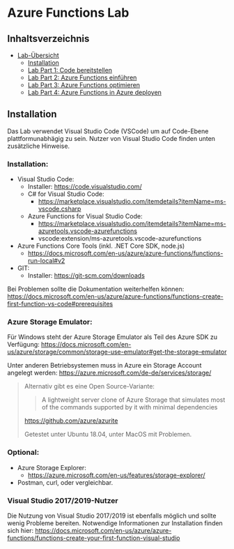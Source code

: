 # Azure Functions Lab 

## Inhaltsverzeichnis
* [Lab-Übersicht](lab1.md)
	* [Installation](lab1-installation.md)
	* [Lab Part 1: Code bereitstellen](lab1-part1.md)
	* [Lab Part 2: Azure Functions einführen](lab1-part2.md)
	* [Lab Part 3: Azure Functions optimieren](lab1-part3.md)
	* [Lab Part 4: Azure Functions in Azure deployen](lab1-part4.md)



## Installation

Das Lab verwendet Visual Studio Code (VSCode) um auf Code-Ebene plattformunabhägig zu sein. Nutzer von Visual Studio Code finden unten zusätzliche Hinweise.

### Installation:

* Visual Studio Code:	
	* Installer: https://code.visualstudio.com/
	* C# for Visual Studio Code:	
		* https://marketplace.visualstudio.com/itemdetails?itemName=ms-vscode.csharp
	* Azure Functions for Visual Studio Code: 
		* https://marketplace.visualstudio.com/itemdetails?itemName=ms-azuretools.vscode-azurefunctions 
		* vscode:extension/ms-azuretools.vscode-azurefunctions
* Azure Functions Core Tools (inkl. .NET Core SDK, node.js)
	* https://docs.microsoft.com/en-us/azure/azure-functions/functions-run-local#v2
* GIT: 
	* Installer: https://git-scm.com/downloads


Bei Problemen sollte die Dokumentation weiterhelfen können: https://docs.microsoft.com/en-us/azure/azure-functions/functions-create-first-function-vs-code#prerequisites

### Azure Storage Emulator:

Für Windows steht der Azure Storage Emulator als Teil des Azure SDK zu Verfügung: https://docs.microsoft.com/en-us/azure/storage/common/storage-use-emulator#get-the-storage-emulator

Unter anderen Betriebsystemen muss in Azure ein Storage Account angelegt werden: https://azure.microsoft.com/de-de/services/storage/

> Alternativ gibt es eine Open Source-Variante:
>
>>A lightweight server clone of Azure Storage that simulates most of the commands supported by it with minimal dependencies
>
> https://github.com/azure/azurite
>
> Getestet unter Ubuntu 18.04, unter MacOS mit Problemen.


### Optional:

* Azure Storage Explorer:	
	* https://azure.microsoft.com/en-us/features/storage-explorer/
* Postman, curl, oder vergleichbar.

### Visual Studio 2017/2019-Nutzer
Die Nutzung von Visual Studio 2017/2019 ist ebenfalls möglich und sollte wenig Probleme bereiten. Notwendige Informationen zur Installation finden sich hier: https://docs.microsoft.com/en-us/azure/azure-functions/functions-create-your-first-function-visual-studio
